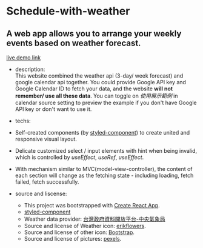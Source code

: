 # Schedule-with-weather

## A web app allows you to arrange your weekly events based on weather forecast.
[live demo link](https://ellie-yen.github.io/schedule-with-weather/)

* description:  
This website combined the weather api (3-day/ week forecast) and google calendar api together. 
You could provide Google API key and Google Calendar ID to fetch your data, and the website **will not remember/ use all these data**.
You can toggle on *使用展示範例* in calendar source setting to preview the example if you don't have Google API key or don't want to use it.

* techs:
 * Self-created components (by [styled-component](https://styled-components.com/)) to create united and responsive visual layout.
 * Delicate customized select / input elements with hint when being invalid, which is controlled by *useEffect*, *useRef*, *useEffect*.
 * With mechanism similar to MVC(model-view-controller), the content of each section will change as the fetching state - including loading, fetch failed, fetch successfully.

* source and liscense:
  * This project was bootstrapped with [Create React App](https://github.com/facebook/create-react-app).
  * [styled-component](https://styled-components.com/)
  * Weather data provider: [台灣政府資料開放平台-中央氣象局](https://opendata.cwb.gov.tw)
  * Source and license of Weather icon: [erikflowers](https://erikflowers.github.io/weather-icons/).
  * Source and license of other icon: [Bootstrap](https://getbootstrap.com/).
  * Source and license of pictures: [pexels](https://www.pexels.com/).

